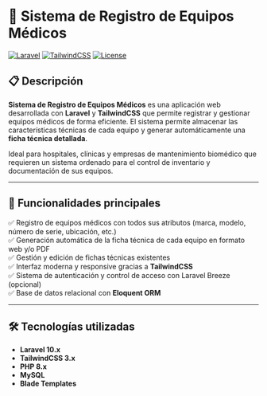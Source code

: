 # 🏥 Sistema de Registro de Equipos Médicos

[![Laravel](https://img.shields.io/badge/Laravel-10.x-red?style=flat&logo=laravel)](https://laravel.com/)
[![TailwindCSS](https://img.shields.io/badge/TailwindCSS-3.x-blue?style=flat&logo=tailwindcss)](https://tailwindcss.com/)
[![License](https://img.shields.io/badge/license-MIT-green)](LICENSE)

## 📋 Descripción

**Sistema de Registro de Equipos Médicos** es una aplicación web desarrollada con **Laravel** y **TailwindCSS** que permite registrar y gestionar equipos médicos de forma eficiente. El sistema permite almacenar las características técnicas de cada equipo y generar automáticamente una **ficha técnica detallada**.

Ideal para hospitales, clínicas y empresas de mantenimiento biomédico que requieren un sistema ordenado para el control de inventario y documentación de sus equipos.

---

## 🚀 Funcionalidades principales

✅ Registro de equipos médicos con todos sus atributos (marca, modelo, número de serie, ubicación, etc.)  
✅ Generación automática de la ficha técnica de cada equipo en formato web y/o PDF  
✅ Gestión y edición de fichas técnicas existentes  
✅ Interfaz moderna y responsive gracias a **TailwindCSS**  
✅ Sistema de autenticación y control de acceso con Laravel Breeze (opcional)  
✅ Base de datos relacional con **Eloquent ORM**  

---

## 🛠️ Tecnologías utilizadas

- **Laravel 10.x**
- **TailwindCSS 3.x**
- **PHP 8.x**
- **MySQL**
- **Blade Templates**
